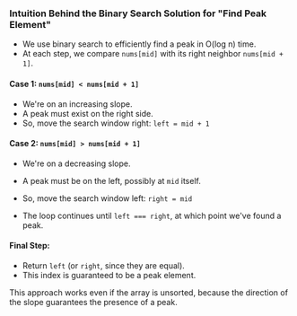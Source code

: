 ### Intuition Behind the Binary Search Solution for "Find Peak Element"

- We use binary search to efficiently find a peak in O(log n) time.
- At each step, we compare `nums[mid]` with its right neighbor `nums[mid + 1]`.

#### Case 1: `nums[mid] < nums[mid + 1]`
- We're on an increasing slope.
- A peak must exist on the right side.
- So, move the search window right: `left = mid + 1`

#### Case 2: `nums[mid] > nums[mid + 1]`
- We're on a decreasing slope.
- A peak must be on the left, possibly at `mid` itself.
- So, move the search window left: `right = mid`

- The loop continues until `left === right`, at which point we've found a peak.

#### Final Step:
- Return `left` (or `right`, since they are equal).
- This index is guaranteed to be a peak element.

This approach works even if the array is unsorted, because the direction of the slope guarantees the presence of a peak.
